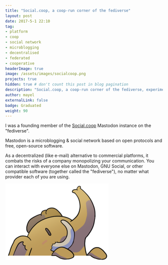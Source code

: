 ```yaml
---
title: "Social.coop, a coop-run corner of the fediverse"
layout: post
date: 2017-5-1 22:10
tag:
- platform
- coop
- social network
- microblogging
- decentralised
- federated
- cooperative
headerImage: true
image: /assets/images/socialcoop.png
projects: true
hidden: true # don't count this post in blog pagination
description: "Social.coop, a coop-run corner of the fediverse, experimenting with a co-operative and transparent approach to operating an online platform"
author: mayel
externalLink: false
badge: Graduated
weight: 90
---
```



I was a founding member of the [Social.coop](https://social.coop/) Mastodon instance on the "fediverse".

Mastodon is a microblogging & social network based on open protocols and free, open-source software.

As a decentralized (like e-mail) alternative to commercial platforms, it combats the risks of a company monopolizing your communication. You can interact with everyone else on Mastodon, GNU Social, or other compatible software (together called the "fediverse"), no matter what provider each of you are using.


[![Mascot](./assets/images/mastodon.png)](https://social.coop/)
